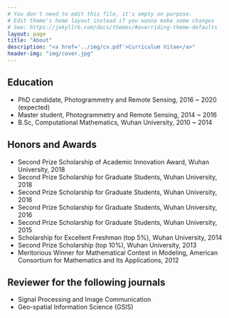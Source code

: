 ```yaml
---
# You don't need to edit this file, it's empty on purpose.
# Edit theme's home layout instead if you wanna make some changes
# See: https://jekyllrb.com/docs/themes/#overriding-theme-defaults
layout: page
title: "About"
description: "<a href='../img/cv.pdf'>Curriculum Vitae</a>"
header-img: "img/cover.jpg"
---
```

<!-- I am currently a PhD candidate in Wuhan University majoring 3D computer vision under the supervision with Prof. Liangpei Zhang and [Gui-Song Xia](http://captain.whu.edu.cn/xia_En.html) in the [CAPTAIN group](http://captain.whu.edu.cn) of the [LIESMARS](http://www.lmars.whu.edu.cn/en/) (State Key Laboratory of Information Engineering in Surveying, Mapping and Remote Sensing) of [Wuhan University](http://en.whu.edu.cn). Before starting my PhD, I received a Bachelor degree in Computational Mathematics at Wuhan University in Jun. 2014. From Sep. 2014 to Jun. 2016, I have worked as a master student in LIESMARS with Prof. Gui-Song Xia on structure-from-motion (SfM) and visual correspondence. Currently, I’m continuing my studying toward a Ph.D degree in 3D reconstruction. -->

## Education
   - PhD candidate, Photogrammetry and Remote Sensing, 2016 ~ 2020 (expected)
   - Master student, Photogrammetry and Remote Sensing, 2014 ~ 2016
   - B.Sc, Computational Mathematics, Wuhan University, 2010 ~ 2014
      
## Honors and Awards
- Second Prize Scholarship of Academic Innovation Award, Wuhan University, 2018
- Second Prize Scholarship for Graduate Students, Wuhan University, 2018
- Second Prize Scholarship for Graduate Students, Wuhan University, 2016
- Second Prize Scholarship for Graduate Students, Wuhan University, 2016
- Second Prize Scholarship for Graduate Students, Wuhan University, 2015
- Scholarship for Excellent Freshman (top 5%), Wuhan University, 2014
- Second Prize Scholarship (top 10%), Wuhan University, 2013
- Meritorious Winner for Mathematical Contest in Modeling, American Consortium for Mathematics and Its Applications, 2012

## Reviewer for the following journals
- Signal Processing and Image Communication
- Geo-spatial Information Science (GSIS)
